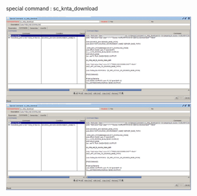 
  special command : sc_knta_download 
  
<img src="./sc_knta_download_commands.PNG" width=600/>
<img src="./sc_knta_download_commands.PNG" width=600/>
